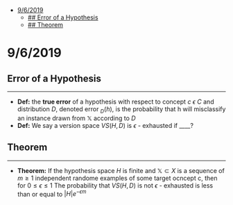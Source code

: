 - [9/6/2019](#962019)
  - [## Error of a Hypothesis](#error-of-a-hypothesis)
  - [## Theorem](#theorem)
# 9/6/2019

## Error of a Hypothesis
---
- **Def:** the **true error** of a hypothesis with respect to concept $c \ \epsilon \ C$ and distribution $D$, denoted error $_D(h)$, is the probability that h will misclassify an instance drawn from $\mathbb{X}$ according to $D$
- **Def:** We say a version space $VS(H,D)$ is $\epsilon$ - exhausted if ____?

## Theorem
---
- **Theorem:** If the hypothesis space $H$ is finite and $\mathbb{X} \subset X$ is a sequence of $m \geq 1$ independent randome examples of some target ocncept c, then for $0 \leq \epsilon \leq 1$ The probability that $VS(H,D)$ is not $\epsilon$ - exhausted is less than or equal to $|H|e^{-\epsilon m}$
